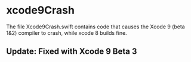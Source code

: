 # xcode9Crash

The file Xcode9Crash.swift contains code that causes the Xcode 9 (beta 1&2) compiler to crash, while xcode 8 builds fine.

## Update: Fixed with Xcode 9 Beta 3
